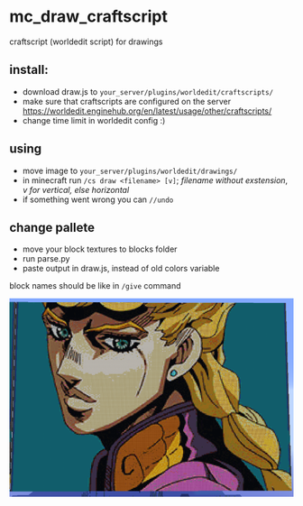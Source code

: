 # mc_draw_craftscript

craftscript (worldedit script) for drawings


## install:
* download draw.js to `your_server/plugins/worldedit/craftscripts/`
* make sure that craftscripts are configured on the server  https://worldedit.enginehub.org/en/latest/usage/other/craftscripts/
* change time limit in worldedit config :)

## using
* move image to `your_server/plugins/worldedit/drawings/`
* in minecraft run `/cs draw <filename> [v]`;
  _filename without exstension_, 
  _v for vertical, else horizontal_
* if something went wrong you can `//undo`
  
## change pallete
* move your block textures to blocks folder
* run parse.py
* paste output in draw.js, instead of old colors variable

block names should be like in `/give` command



![example](https://github.com/SvineruS/mc_draw_craftscirpt/blob/master/example.png)
